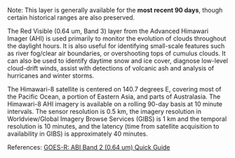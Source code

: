 Note: This layer is generally available for the **most recent 90 days**, though certain historical ranges are also preserved.

The Red Visible (0.64 um, Band 3) layer from the Advanced Himawari Imager (AHI) is used primarily to monitor the evolution of clouds throughout the daylight hours. It is also useful for identifying small-scale features such as river fog/clear air boundaries, or overshooting tops of cumulus clouds. It can also be used to identify daytime snow and ice cover, diagnose low-level cloud-drift winds, assist with detections of volcanic ash and analysis of hurricanes and winter storms.

The Himawari-8 satellite is centered on 140.7 degrees E, covering most of the Pacific Ocean, a portion of Eastern Asia, and parts of Australasia. The Himawari-8 AHI imagery is available on a rolling 90-day basis at 10 minute intervals. The sensor resolution is 0.5 km, the imagery resolution in Worldview/Global Imagery Browse Services (GIBS) is 1 km and the temporal resolution is 10 minutes, and the latency (time from satellite acquisition to availability in GIBS) is approximately 40 minutes.

References: [GOES-R: ABI Band 2 (0.64 um) Quick Guide](https://www.star.nesdis.noaa.gov/GOES/documents/ABIQuickGuide_Band02.pdf)

